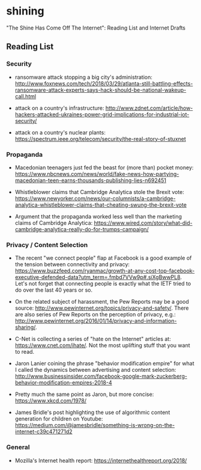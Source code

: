 # shining
"The Shine Has Come Off The Internet": Reading List and Internet Drafts

## Reading List


### Security

* ransomware attack stopping a big city's administration: http://www.foxnews.com/tech/2018/03/29/atlanta-still-battling-effects-ransomware-attack-experts-says-hack-should-be-national-wakeup-call.html

* attack on a country's infrastructure: http://www.zdnet.com/article/how-hackers-attacked-ukraines-power-grid-implications-for-industrial-iot-security/

* attack on a  country's nuclear plants: https://spectrum.ieee.org/telecom/security/the-real-story-of-stuxnet

### Propaganda

* Macedonian teenagers just fed the beast for (more than) pocket money: https://www.nbcnews.com/news/world/fake-news-how-partying-macedonian-teen-earns-thousands-publishing-lies-n692451

* Whistleblower claims that Cambridge Analytica stole the Brexit vote: https://www.newyorker.com/news/our-columnists/a-cambridge-analytica-whistleblower-claims-that-cheating-swung-the-brexit-vote

* Argument that the propaganda worked less well than the marketing claims of Cambridge Analytica: https://www.wired.com/story/what-did-cambridge-analytica-really-do-for-trumps-campaign/


### Privacy / Content Selection

* The recent "we connect people" flap at Facebook is a good example of the tension between connectivity and privacy: https://www.buzzfeed.com/ryanmac/growth-at-any-cost-top-facebook-executive-defended-data?utm_term=.fmbd7VVw9p#.siXgBwwPL8. Let's not forget that connecting people is exactly what the IETF tried to do over the last 40 years or so.

* On the related subject of harassment, the Pew Reports may be a good source: http://www.pewinternet.org/topics/privacy-and-safety/. There are also series of Pew Reports on the perception of privacy, e.g.: http://www.pewinternet.org/2016/01/14/privacy-and-information-sharing/.

* C-Net is collecting a series of "hate on the Internet" articles at: https://www.cnet.com/ihate/. Not the most uplifting stuff that you want to read.

* Jaron Lanier coining the phrase "behavior modification empire" for what I called the dynamics between advertising and content selection: http://www.businessinsider.com/facebook-google-mark-zuckerberg-behavior-modification-empires-2018-4

* Pretty much the same point as Jaron, but more concise: https://www.xkcd.com/1978/

* James Bridle's post highlighting the use of algorithmic content generation for children on Youtube: https://medium.com/@jamesbridle/something-is-wrong-on-the-internet-c39c471271d2

### General

* Mozilla's Internet health report: https://internethealthreport.org/2018/
